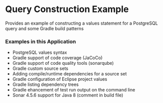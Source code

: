 # Query Construction Example

Provides an example of constructing a values statement for a PostgreSQL query and some Gradle build patterns

### Examples in this Application

* PostgreSQL values syntax
* Gradle support of code coverage (JaCoCo)
* Gradle support of code quality tools (sonarqube)
* Gradle custom source sets
* Adding compile/runtime dependencies for a source set
* Gradle configuration of Eclipse project values
* Gradle listing dependency trees
* Gradle ehancement of test run output on the command line
* Sonar 4.5.6 support for Java 8 (comment in build file)
